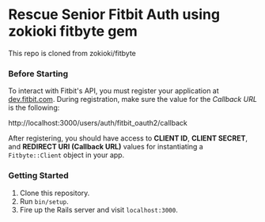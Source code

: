 # Rescue Senior Fitbit Auth using zokioki fitbyte gem
This repo is cloned from zokioki/fitbyte


### Before Starting

To interact with Fitbit's API, you must register your application at [dev.fitbit.com](https://dev.fitbit.com/apps). During registration, make sure the value for the *Callback URL* is the following:

http://localhost:3000/users/auth/fitbit_oauth2/callback

After registering, you should have access to **CLIENT ID**, **CLIENT SECRET**, and **REDIRECT URI (Callback URL)** values for instantiating a `Fitbyte::Client` object in your app.

### Getting Started

1. Clone this repository.
2. Run `bin/setup`.
3. Fire up the Rails server and visit `localhost:3000`.
